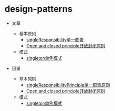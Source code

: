 # design-patterns
- 文章
	- 基本原则
		- [singleResponsibility单一职责](https://blog.csdn.net/Wu_ye123/article/details/104974574)
		- [Open and closed principle开放封闭原则]()
	- 模式
		- [singleton单例模式](https://blog.csdn.net/Wu_ye123/article/details/104954974)

- 目录
	- 基本原则
		- [singleResponsibilityPrinciple单一职责原则](https://github.com/wuye251/design-patterns/tree/master/singleResponsibilityPrinciple)
		- [Open and closed principle开放封闭原则](https://github.com/wuye251/design-patterns/tree/master/openAndClosePrinciple)
	- 模式
		- [singleton单例模式](https://github.com/wuye251/design-patterns/tree/master/singleton)
